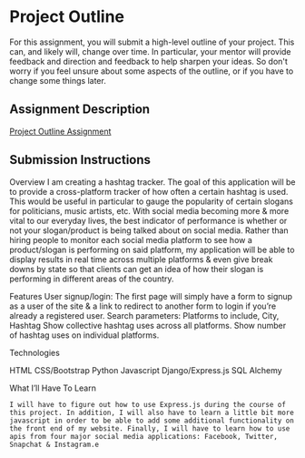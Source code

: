# Project Outline
For this assignment, you will submit a high-level outline of your project. This can, and likely will, change over time. In particular, your mentor will provide feedback and direction and feedback to help sharpen your ideas. So don't worry if you feel unsure about some aspects of the outline, or if you have to change some things later.

## Assignment Description
[Project Outline Assignment](https://education.launchcode.org/liftoff/assignments/project-outline/)

## Submission Instructions

Overview
	I am creating a hashtag tracker. The goal of this application will be to provide a cross-platform tracker of how often a certain hashtag is used. This would be useful in particular to gauge the popularity of certain slogans for politicians, music artists, etc. With social media becoming more & more vital to our everyday lives, the best indicator of performance is whether or not your slogan/product is being talked about on social media.
	Rather than hiring people to monitor each social media platform to see how a product/slogan is performing on said platform, my application will be able to display results in real time across multiple platforms & even give break downs by state so that clients can get an idea of how their slogan is performing in different areas of the country.

Features
User signup/login: The first page will simply have a form to signup as a user of the site & a link to redirect to another form to login if you’re already a registered user.
Search parameters: Platforms to include, City, Hashtag
Show collective hashtag uses across all platforms.
Show number of hashtag uses on individual platforms.


Technologies 

HTML
CSS/Bootstrap
Python
Javascript
Django/Express.js
SQL Alchemy



What I’ll Have To Learn

	I will have to figure out how to use Express.js during the course of this project. In addition, I will also have to learn a little bit more javascript in order to be able to add some additional functionality on the front end of my website. Finally, I will have to learn how to use apis from four major social media applications: Facebook, Twitter, Snapchat & Instagram.e
